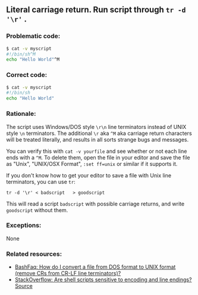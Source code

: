 ## Literal carriage return. Run script through `tr -d '\r'` .

### Problematic code:

```sh
$ cat -v myscript
#!/bin/sh^M
echo "Hello World"^M
```

### Correct code:

```sh
$ cat -v myscript
#!/bin/sh
echo "Hello World"
```
### Rationale:

The script uses Windows/DOS style `\r\n` line terminators instead of UNIX style `\n` terminators. The additional `\r` aka `^M` aka carriage return characters will be treated literally, and results in all sorts strange bugs and messages.

You can verify this with `cat -v yourfile` and see whether or not each line ends with a `^M`. To delete them, open the file in your editor and save the file as "Unix", "UNIX/OSX Format", `:set ff=unix` or similar if it supports it.

If you don't know how to get your editor to save a file with Unix line terminators, you can use `tr`:

    tr -d '\r' < badscript   > goodscript

This will read a script `badscript` with possible carriage returns, and write `goodscript` without them.

### Exceptions:

None

### Related resources:

* [BashFaq: How do I convert a file from DOS format to UNIX format (remove CRs from CR-LF line terminators)?](https://mywiki.wooledge.org/BashFAQ/052)
* [StackOverflow: Are shell scripts sensitive to encoding and line endings?
](https://stackoverflow.com/questions/39527571/are-shell-scripts-sensitive-to-encoding-and-line-endings)
[Source](https://github.com/koalaman/shellcheck/wiki/SC1017)

